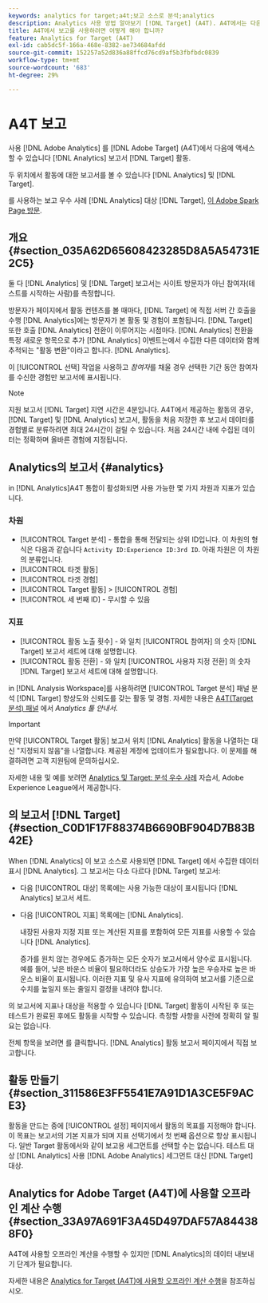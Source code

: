 ```yaml
---
keywords: analytics for target;a4t;보고 소스로 분석;analytics
description: Analytics 사용 방법 알아보기 [!DNL Target] (A4T). A4T에서는 다음에 대한 Analytics 보고서에 액세스할 수 있습니다 [!DNL Target] analytics 지표 및 대상 세그먼트를 사용하는 활동.
title: A4T에서 보고를 사용하려면 어떻게 해야 합니까?
feature: Analytics for Target (A4T)
exl-id: cab5dc5f-166a-468e-8382-ae734684afdd
source-git-commit: 152257a52d836a88ffcd76cd9af5b3fbfbdc0839
workflow-type: tm+mt
source-wordcount: '683'
ht-degree: 29%

---
```


# A4T 보고

사용 [!DNL Adobe Analytics] 를 [!DNL Adobe Target] (A4T)에서 다음에 액세스할 수 있습니다 [!DNL Analytics] 보고서 [!DNL Target] 활동.

두 위치에서 활동에 대한 보고서를 볼 수 있습니다 [!DNL Analytics] 및 [!DNL Target].

를 사용하는 보고 우수 사례 [!DNL Analytics] 대상 [!DNL Target], [이 Adobe Spark Page 방문](https://spark.adobe.com/page/Lo3Spm4oBOvwF/).

## 개요 {#section_035A62D65608423285D8A5A54731E2C5}

둘 다 [!DNL Analytics] 및 [!DNL Target] 보고서는 사이트 방문자가 아닌 참여자(테스트를 시작하는 사람)를 측정합니다.

방문자가 페이지에서 활동 컨텐츠를 볼 때마다, [!DNL Target] 에 직접 서버 간 호출을 수행 [!DNL Analytics]에는 방문자가 본 활동 및 경험이 포함됩니다. [!DNL Target] 또한 호출 [!DNL Analytics] 전환이 이루어지는 시점마다. [!DNL Analytics] 전환을 특정 새로운 항목으로 추가 [!DNL Analytics] 이벤트는에서 수집한 다른 데이터와 함께 추적되는 &quot;활동 변환&quot;이라고 합니다. [!DNL Analytics].

이 [!UICONTROL 선택] 작업을 사용하고 *참여자*&#x200B;를 채울 경우 선택한 기간 동안 참여자를 수신한 경험만 보고서에 표시됩니다.

>[!NOTE]
>
>지원 보고서 [!DNL Target] 지연 시간은 4분입니다. A4T에서 제공하는 활동의 경우, [!DNL Target] 및 [!DNL Analytics] 보고서, 활동을 처음 저장한 후 보고서 데이터를 경험별로 분류하려면 최대 24시간이 걸릴 수 있습니다. 처음 24시간 내에 수집된 데이터는 정확하며 올바른 경험에 지정됩니다.

## Analytics의 보고서 {#analytics}

in [!DNL Analytics]A4T 통합이 활성화되면 사용 가능한 몇 가지 차원과 지표가 있습니다.

### 차원

* [!UICONTROL Target 분석] - 통합을 통해 전달되는 상위 ID입니다. 이 차원의 형식은 다음과 같습니다 `Activity ID:Experience ID:3rd ID`. 아래 차원은 이 차원의 분류입니다.
* [!UICONTROL 타겟 활동]
* [!UICONTROL 타겟 경험]
* [!UICONTROL Target 활동] > [!UICONTROL 경험]
* [!UICONTROL 세 번째 ID] - 무시할 수 있음

### 지표

* [!UICONTROL 활동 노출 횟수] - 와 일치 [!UICONTROL 참여자] 의 숫자 [!DNL Target] 보고서 세트에 대해 설명합니다.
* [!UICONTROL 활동 전환] - 와 일치 [!UICONTROL 사용자 지정 전환] 의 숫자 [!DNL Target] 보고서 세트에 대해 설명합니다.

in [!DNL Analysis Workspace]를 사용하려면 [!UICONTROL Target 분석] 패널 분석 [!DNL Target] 향상도와 신뢰도를 갖는 활동 및 경험. 자세한 내용은 [A4T(Target 분석) 패널](https://experienceleague.adobe.com/docs/analytics/analyze/analysis-workspace/panels/a4t-panel.html?lang=ko-KR) 에서 *Analytics 툴 안내서*.

>[!IMPORTANT]
>
>만약 [!UICONTROL Target 활동] 보고서 위치 [!DNL Analytics] 활동을 나열하는 대신 &quot;지정되지 않음&quot;을 나열합니다. 제공된 계정에 업데이트가 필요합니다. 이 문제를 해결하려면 고객 지원팀에 문의하십시오.

자세한 내용 및 예를 보려면 [Analytics 및 Target: 분석 우수 사례](https://spark.adobe.com/page/Lo3Spm4oBOvwF/) 자습서, Adobe Experience League에서 제공합니다.

## 의 보고서 [!DNL Target] {#section_C0D1F17F88374B6690BF904D7B83B42E}

When [!DNL Analytics] 이 보고 소스로 사용되면 [!DNL Target] 에서 수집한 데이터 표시 [!DNL Analytics]. 그 보고서는 다소 다르다 [!DNL Target] 보고서:

* 다음 [!UICONTROL 대상] 목록에는 사용 가능한 대상이 표시됩니다 [!DNL Analytics] 보고서 세트.
* 다음 [!UICONTROL 지표] 목록에는 [!DNL Analytics].

   내장된 사용자 지정 지표 또는 계산된 지표를 포함하여 모든 지표를 사용할 수 있습니다 [!DNL Analytics].

   증가를 원치 않는 경우에도 증가하는 모든 숫자가 보고서에서 양수로 표시됩니다. 예를 들어, 낮은 바운스 비율이 필요하더라도 상승도가 가장 높은 우승자로 높은 바운스 비율이 표시됩니다. 이러한 지표 및 유사 지표에 유의하여 보고서를 기준으로 수치를 높일지 또는 줄일지 결정을 내려야 합니다.

의 보고서에 지표나 대상을 적용할 수 있습니다 [!DNL Target] 활동이 시작된 후 또는 테스트가 완료된 후에도 활동을 시작할 수 있습니다. 측정할 사항을 사전에 정확히 알 필요는 없습니다.

전체 항목을 보려면 를 클릭합니다. [!DNL Analytics] 활동 보고서 페이지에서 직접 보고합니다.

## 활동 만들기 {#section_311586E3FF5541E7A91D1A3CE5F9ACE3}

활동을 만드는 중에 [!UICONTROL 설정] 페이지에서 활동의 목표를 지정해야 합니다. 이 목표는 보고서의 기본 지표가 되며 지표 선택기에서 첫 번째 옵션으로 항상 표시됩니다. 일반 Target 활동에서와 같이 보고용 세그먼트를 선택할 수는 없습니다. 테스트 대상 [!DNL Analytics] 사용 [!DNL Adobe Analytics] 세그먼트 대신 [!DNL Target] 대상.

## Analytics for Adobe Target (A4T)에 사용할 오프라인 계산 수행 {#section_33A97A691F3A45D497DAF57A844388F0}

A4T에 사용할 오프라인 계산을 수행할 수 있지만 [!DNL Analytics]의 데이터 내보내기 단계가 필요합니다. 

자세한 내용은 [Analytics for Target (A4T)에 사용할 오프라인 계산 수행](/help/main/c-reports/conversion-rate.md#concept_0D0002A1EBDF420E9C50E2A46F36629B)을 참조하십시오.
